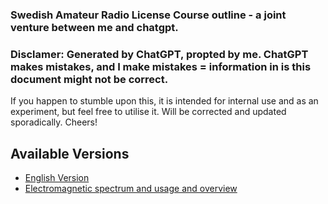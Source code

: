 ### Swedish Amateur Radio License Course outline - a joint venture between me and chatgpt.


### Disclamer: Generated by ChatGPT, propted by me. ChatGPT makes mistakes, and I make mistakes = information in is this document might not be correct.

If you happen to stumble upon this, it is intended for internal use and as an experiment, but feel free to utilise it. Will be corrected and updated sporadically. Cheers!

## Available Versions

- [English Version](amradio_index.md)
- [Electromagnetic spectrum and usage and overview](electromag_gen.md)